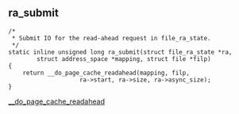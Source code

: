 ## ra_submit

```
/*
 * Submit IO for the read-ahead request in file_ra_state.
 */
static inline unsigned long ra_submit(struct file_ra_state *ra,
		struct address_space *mapping, struct file *filp)
{
	return __do_page_cache_readahead(mapping, filp,
					ra->start, ra->size, ra->async_size);
}
```

[__do_page_cache_readahead](../__do_page_cache_readahead.md)